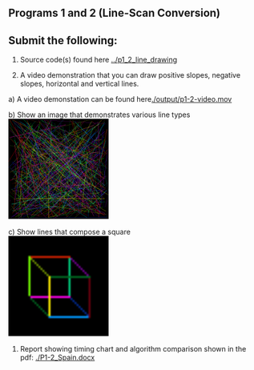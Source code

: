 ## Programs 1 and 2 (Line-Scan Conversion)

## Submit the following: 
1. Source code(s) found here [../p1_2_line_drawing](../p1_2_line_drawing)

2. A video demonstration that you can draw positive slopes, negative slopes, horizontal and vertical lines.  

a) A video demonstation can be found here[./output/p1-2-video.mov](./output/p1-2-video.mov)

b) Show an image that demonstrates various line types\
<img src="./output/ps1-2.png" height="200" width="200">

c) Show lines that compose a square\
<img src="./output/ps1-1-square.png" height="200" width="200">

1. Report showing timing chart and algorithm comparison shown in the pdf: [./P1-2_Spain.docx](./P1-2_Spain.docx)

